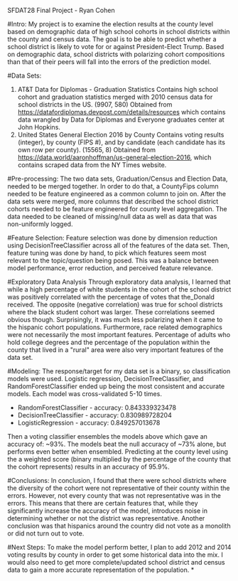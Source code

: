 SFDAT28 Final Project - Ryan Cohen

#Intro:
My project is to examine the election results at the county level based on demographic data of high school cohorts in school districts within the county and census data.  The goal is to be able to predict whether a school district is likely to vote for or against President-Elect Trump.  Based on demographic data, school districts with polarizing cohort compositions than that of their peers will fall into the errors of the prediction model.

#Data Sets:
1. AT&T Data for Diplomas - Graduation Statistics
Contains high school cohort and graduation statistics merged with 2010 census data for school districts in the US.  (9907, 580)
Obtained from https://datafordiplomas.devpost.com/details/resources which contains data wrangled by Data for Diplomas and Everyone graduates center at John Hopkins.
2. United States General Election 2016 by County
Contains voting results (integer), by county (FIPS #), and by candidate (each candidate has its own row per county).  (15565, 8)
Obtained from https://data.world/aaronhoffman/us-general-election-2016, which contains scraped data from the NY Times website.


#Pre-processing:
The two data sets, Graduation/Census and Election Data, needed to be merged together.  In order to do that, a CountyFips column needed to be feature engineered as a common column to join on.  After the data sets were merged, more columns that described the school district cohorts needed to be feature engineered for county level aggregation.  The data needed to be cleaned of missing/null data as well as data that was non-uniformly logged.  


#Feature Selection:
Feature selection was done by dimension reduction using DecisionTreeClassifier across all of the features of the data set.  Then, feature tuning was done by hand, to pick which features seem most relevant to the topic/question being posed.  This was a balance  between model performance, error reduction, and perceived feature relevance.

#Exploratory Data Analysis
Through exploratory data analysis, I learned that while a high percentage of white students in the cohort of the school district was positively correlated with the percentage of votes that the_Donald received.  The opposite (negative correlation) was true for school districts where the black student cohort was larger.  These correlations seemed obvious though.  Surprisingly, it was much less polarizing when it came to the hispanic cohort populations.  Furthermore, race related demographics were not necessarily the most important features.  Percentage of adults who hold college degrees and the percentage of the population within the county that lived in a "rural" area were also very important features of the data set.

#Modeling:
The response/target for my data set is a binary, so classification models were used.  Logistic regression, DecisionTreeClassifier, and RandomForestClassifier ended up being the most consistent and accurate models.  Each model was cross-validated 5-10 times.

  * RandomForestClassifier - accuracy: 0.843339323478
  * DecisionTreeClassifier - accuracy: 0.830989728204
  * LogisticRegression - accuracy: 0.849257013678
 
Then a voting classifier ensembles the models above which gave an accuracy of: ~93%.
The models beat the null accuracy of ~73% alone, but performs even better when ensembled.
Predicting at the county level using the a weighted score (binary multiplied by the percentage of the county that the cohort represents) results in an accuracy of 95.9%.


#Conclusions:
In conclusion, I found that there were school districts where the diversity of the cohort were not representative of their county within the errors.  However, not every county that was not representative was in the errors.  This means that there are certain features that, while they significantly increase the accuracy of the model, introduces noise in determining whether or not the district was representative.  Another conclusion was that hispanics around the country did not vote as a monolith or did not turn out to vote.


#Next Steps:
To make the model perform better, I plan to add 2012 and 2014 voting results by county in order to get some historical data into the mix.  I would also need to get more complete/updated school district and census data to gain a more accurate representation of the population.
 * 